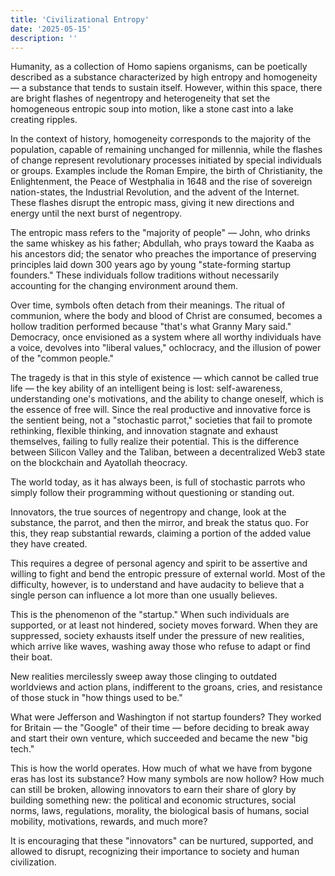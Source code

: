 ```yaml
---
title: 'Civilizational Entropy'
date: '2025-05-15'
description: ''
---
```


Humanity, as a collection of Homo sapiens organisms, can be poetically described as a substance characterized by high entropy and homogeneity — a substance that tends to sustain itself. However, within this space, there are bright flashes of negentropy and heterogeneity that set the homogeneous entropic soup into motion, like a stone cast into a lake creating ripples.

In the context of history, homogeneity corresponds to the majority of the population, capable of remaining unchanged for millennia, while the flashes of change represent revolutionary processes initiated by special individuals or groups. Examples include the Roman Empire, the birth of Christianity, the Enlightenment, the Peace of Westphalia in 1648 and the rise of sovereign nation-states, the Industrial Revolution, and the advent of the Internet. These flashes disrupt the entropic mass, giving it new directions and energy until the next burst of negentropy.

The entropic mass refers to the "majority of people" — John, who drinks the same whiskey as his father; Abdullah, who prays toward the Kaaba as his ancestors did; the senator who preaches the importance of preserving principles laid down 300 years ago by young "state-forming startup founders." These individuals follow traditions without necessarily accounting for the changing environment around them.

Over time, symbols often detach from their meanings. The ritual of communion, where the body and blood of Christ are consumed, becomes a hollow tradition performed because "that's what Granny Mary said." Democracy, once envisioned as a system where all worthy individuals have a voice, devolves into "liberal values," ochlocracy, and the illusion of power of the "common people."

The tragedy is that in this style of existence — which cannot be called true life — the key ability of an intelligent being is lost: self-awareness, understanding one's motivations, and the ability to change oneself, which is the essence of free will. Since the real productive and innovative force is the sentient being, not a "stochastic parrot," societies that fail to promote rethinking, flexible thinking, and innovation stagnate and exhaust themselves, failing to fully realize their potential. This is the difference between Silicon Valley and the Taliban, between a decentralized Web3 state on the blockchain and Ayatollah theocracy.

The world today, as it has always been, is full of stochastic parrots who simply follow their programming without questioning or standing out.

Innovators, the true sources of negentropy and change, look at the substance, the parrot, and then the mirror, and break the status quo. For this, they reap substantial rewards, claiming a portion of the added value they have created.

This requires a degree of personal agency and spirit to be assertive and willing to fight and bend the entropic pressure of external world. Most of
the difficulty, however, is to understand and have audacity to believe that a single person can influence a lot more than one usually believes.

This is the phenomenon of the "startup." When such individuals are supported, or at least not hindered, society moves forward. When they are suppressed, society exhausts itself under the pressure of new realities, which arrive like waves, washing away those who refuse to adapt or find their boat.

New realities mercilessly sweep away those clinging to outdated worldviews and action plans, indifferent to the groans, cries, and resistance of those stuck in "how things used to be."

What were Jefferson and Washington if not startup founders? They worked for Britain — the "Google" of their time — before deciding to break away and start their own venture, which succeeded and became the new "big tech."

This is how the world operates. How much of what we have from bygone eras has lost its substance? How many symbols are now hollow? How much can still be broken, allowing innovators to earn their share of glory by building something new: the political and economic structures, social norms, laws, regulations, morality, the biological basis of humans, social mobility, motivations, rewards, and much more?

It is encouraging that these "innovators" can be nurtured, supported, and allowed to disrupt, recognizing their importance to society and human civilization.

